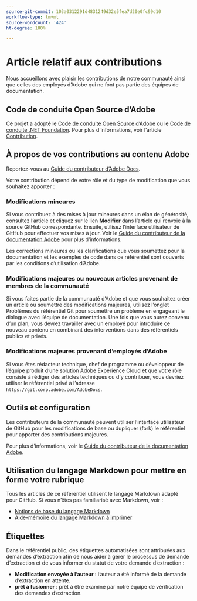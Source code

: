```yaml
---
source-git-commit: 103a0312291d4831249d32e5fea7d20e0fc99d10
workflow-type: tm+mt
source-wordcount: '424'
ht-degree: 100%

---
```

# Article relatif aux contributions

Nous accueillons avec plaisir les contributions de notre communauté ainsi que celles des employés d’Adobe qui ne font pas partie des équipes de documentation.

## Code de conduite Open Source d’Adobe

Ce projet a adopté le [Code de conduite Open Source d’Adobe](code-of-conduct.md) ou le [Code de conduite .NET Foundation](https://dotnetfoundation.org/code-of-conduct). Pour plus d’informations, voir l’article [Contribution](contributing.md).

## À propos de vos contributions au contenu Adobe

Reportez-vous au [Guide du contributeur d’Adobe Docs](https://experienceleague.adobe.com/docs/contributor/contributor-guide/introduction.html?lang=fr).

Votre contribution dépend de votre rôle et du type de modification que vous souhaitez apporter :

### Modifications mineures

Si vous contribuez à des mises à jour mineures dans un élan de générosité, consultez l’article et cliquez sur le lien **Modifier** dans l’article qui renvoie à la source GitHub correspondante. Ensuite, utilisez l’interface utilisateur de GitHub pour effectuer vos mises à jour. Voir le [Guide du contributeur de la documentation Adobe](https://experienceleague.adobe.com/docs/contributor/contributor-guide/introduction.html?lang=fr) pour plus d’informations.

Les corrections mineures ou les clarifications que vous soumettez pour la documentation et les exemples de code dans ce référentiel sont couverts par les conditions d’utilisation d’Adobe.

### Modifications majeures ou nouveaux articles provenant de membres de la communauté

Si vous faites partie de la communauté d’Adobe et que vous souhaitez créer un article ou soumettre des modifications majeures, utilisez l’onglet Problèmes du référentiel Git pour soumettre un problème en engageant le dialogue avec l’équipe de documentation. Une fois que vous aurez convenu d’un plan, vous devrez travailler avec un employé pour introduire ce nouveau contenu en combinant des interventions dans des référentiels publics et privés.

<!--
If you submit a pull request with significant changes to documentation and code examples, you'll see a message in the pull request asking you to submit an online contribution license agreement (CLA). We need you to complete the online form before we can review your pull request.
-->

### Modifications majeures provenant d’employés d’Adobe

Si vous êtes rédacteur technique, chef de programme ou développeur de l’équipe produit d’une solution Adobe Experience Cloud et que votre rôle consiste à rédiger des articles techniques ou d’y contribuer, vous devriez utiliser le référentiel privé à l’adresse `https://git.corp.adobe.com/AdobeDocs`.

<!--Employees from other parts of the Adobe world should use the public repo for minor updates.-->

## Outils et configuration

Les contributeurs de la communauté peuvent utiliser l’interface utilisateur de GitHub pour les modifications de base ou dupliquer (fork) le référentiel pour apporter des contributions majeures.

Pour plus d’informations, voir le [Guide du contributeur de la documentation Adobe](https://experienceleague.adobe.com/docs/contributor/contributor-guide/introduction.html?lang=fr).

## Utilisation du langage Markdown pour mettre en forme votre rubrique

Tous les articles de ce référentiel utilisent le langage Markdown adapté pour GitHub. Si vous n’êtes pas familiarisé avec Markdown, voir :

* [Notions de base du langage Markdown](https://help.github.com/articles/getting-started-with-writing-and-formatting-on-github/)
* [Aide-mémoire du langage Markdown à imprimer](https://guides.github.com/pdfs/markdown-cheatsheet-online.pdf)

## Étiquettes

Dans le référentiel public, des étiquettes automatisées sont attribuées aux demandes d’extraction afin de nous aider à gérer le processus de demande d’extraction et de vous informer du statut de votre demande d’extraction :

* **Modification envoyée à l’auteur** : l’auteur a été informé de la demande d’extraction en attente.
* **prêt à fusionner** : prêt à être examiné par notre équipe de vérification des demandes d’extraction.
